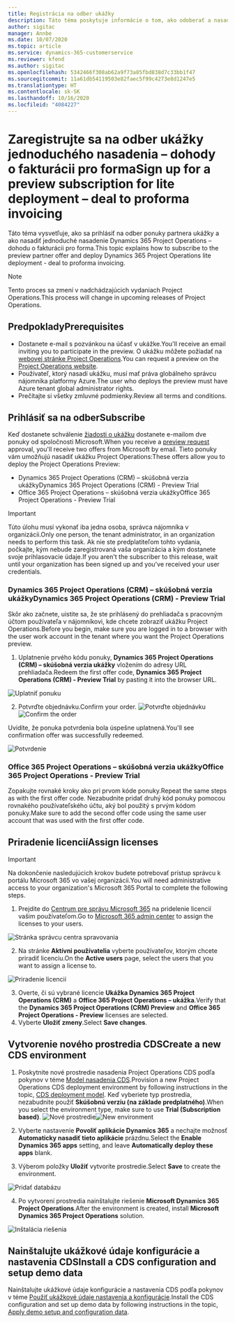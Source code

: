 ```yaml
---
title: Registrácia na odber ukážky
description: Táto téma poskytuje informácie o tom, ako odoberať a nasadiť jednoduché nasadenie Project Operations – dohoda o fakturácii pro forma.
author: sigitac
manager: Annbe
ms.date: 10/07/2020
ms.topic: article
ms.service: dynamics-365-customerservice
ms.reviewer: kfend
ms.author: sigitac
ms.openlocfilehash: 5342466f308ab62a9f73a85fbd838d7c33bb1f47
ms.sourcegitcommit: 11a61db54119503e82faec5f99c4273e8d1247e5
ms.translationtype: HT
ms.contentlocale: sk-SK
ms.lasthandoff: 10/16/2020
ms.locfileid: "4084227"
---
```

# <a name="sign-up-for-a-preview-subscription-for-lite-deployment--deal-to-proforma-invoicing"></a><span data-ttu-id="35521-103">Zaregistrujte sa na odber ukážky jednoduchého nasadenia – dohody o fakturácii pro forma</span><span class="sxs-lookup"><span data-stu-id="35521-103">Sign up for a preview subscription for lite deployment – deal to proforma invoicing</span></span>

<span data-ttu-id="35521-104">Táto téma vysvetľuje, ako sa prihlásiť na odber ponuky partnera ukážky a ako nasadiť jednoduché nasadenie Dynamics 365 Project Operations – dohodu o fakturácii pro forma.</span><span class="sxs-lookup"><span data-stu-id="35521-104">This topic explains how to subscribe to the preview partner offer and deploy Dynamics 365 Project Operations lite deployment - deal to proforma invoicing.</span></span>

> [!NOTE]
> <span data-ttu-id="35521-105">Tento proces sa zmení v nadchádzajúcich vydaniach Project Operations.</span><span class="sxs-lookup"><span data-stu-id="35521-105">This process will change in upcoming releases of Project Operations.</span></span>

## <a name="prerequisites"></a><span data-ttu-id="35521-106">Predpoklady</span><span class="sxs-lookup"><span data-stu-id="35521-106">Prerequisites</span></span>

- <span data-ttu-id="35521-107">Dostanete e-mail s pozvánkou na účasť v ukážke.</span><span class="sxs-lookup"><span data-stu-id="35521-107">You'll receive an email inviting you to participate in the preview.</span></span> <span data-ttu-id="35521-108">O ukážku môžete požiadať na [webovej stránke Project Operations](https://dynamics.microsoft.com/en-us/project-operations/overview/).</span><span class="sxs-lookup"><span data-stu-id="35521-108">You can request a preview on the [Project Operations website](https://dynamics.microsoft.com/en-us/project-operations/overview/).</span></span>
- <span data-ttu-id="35521-109">Používateľ, ktorý nasadí ukážku, musí mať práva globálneho správcu nájomníka platformy Azure.</span><span class="sxs-lookup"><span data-stu-id="35521-109">The user who deploys the preview must have Azure tenant global administrator rights.</span></span>
- <span data-ttu-id="35521-110">Prečítajte si všetky zmluvné podmienky.</span><span class="sxs-lookup"><span data-stu-id="35521-110">Review all terms and conditions.</span></span>

## <a name="subscribe"></a><span data-ttu-id="35521-111">Prihlásiť sa na odber</span><span class="sxs-lookup"><span data-stu-id="35521-111">Subscribe</span></span>

<span data-ttu-id="35521-112">Keď dostanete schválenie [žiadosti o ukážku](https://forms.office.com/FormsPro/Pages/ResponsePage.aspx?id=v4j5cvGGr0GRqy180BHbR56j8lZs0FdAvwT75_WNFyxUMkRDV1NYQU5TNjE2VjhKOVBUNVg2R0s1NC4u) dostanete e-mailom dve ponuky od spoločnosti Microsoft.</span><span class="sxs-lookup"><span data-stu-id="35521-112">When you receive a [preview request](https://forms.office.com/FormsPro/Pages/ResponsePage.aspx?id=v4j5cvGGr0GRqy180BHbR56j8lZs0FdAvwT75_WNFyxUMkRDV1NYQU5TNjE2VjhKOVBUNVg2R0s1NC4u) approval, you'll receive two offers from Microsoft by email.</span></span> <span data-ttu-id="35521-113">Tieto ponuky vám umožňujú nasadiť ukážku Project Operations:</span><span class="sxs-lookup"><span data-stu-id="35521-113">These offers allow you to deploy the Project Operations Preview:</span></span>

- <span data-ttu-id="35521-114">Dynamics 365 Project Operations (CRM) – skúšobná verzia ukážky</span><span class="sxs-lookup"><span data-stu-id="35521-114">Dynamics 365 Project Operations (CRM) - Preview Trial</span></span>
- <span data-ttu-id="35521-115">Office 365 Project Operations – skúšobná verzia ukážky</span><span class="sxs-lookup"><span data-stu-id="35521-115">Office 365 Project Operations - Preview Trial</span></span>

> [!IMPORTANT]
> <span data-ttu-id="35521-116">Túto úlohu musí vykonať iba jedna osoba, správca nájomníka v organizácii.</span><span class="sxs-lookup"><span data-stu-id="35521-116">Only one person, the tenant administrator, in an organization needs to perform this task.</span></span> <span data-ttu-id="35521-117">Ak nie ste predplatiteľom tohto vydania, počkajte, kým nebude zaregistrovaná vaša organizácia a kým dostanete svoje prihlasovacie údaje.</span><span class="sxs-lookup"><span data-stu-id="35521-117">If you aren't the subscriber to this release, wait until your organization has been signed up and you've received your user credentials.</span></span>

### <a name="dynamics-365-project-operations-crm---preview-trial"></a><span data-ttu-id="35521-118">Dynamics 365 Project Operations (CRM) – skúšobná verzia ukážky</span><span class="sxs-lookup"><span data-stu-id="35521-118">Dynamics 365 Project Operations (CRM) - Preview Trial</span></span> 

<span data-ttu-id="35521-119">Skôr ako začnete, uistite sa, že ste prihlásený do prehliadača s pracovným účtom používateľa v nájomníkovi, kde chcete zobraziť ukážku Project Operations.</span><span class="sxs-lookup"><span data-stu-id="35521-119">Before you begin, make sure you are logged in to a browser with the user work account in the tenant where you want the Project Operations preview.</span></span>

1. <span data-ttu-id="35521-120">Uplatnenie prvého kódu ponuky, **Dynamics 365 Project Operations (CRM) – skúšobná verzia ukážky** vložením do adresy URL prehliadača.</span><span class="sxs-lookup"><span data-stu-id="35521-120">Redeem the first offer code, **Dynamics 365 Project Operations (CRM) - Preview Trial** by pasting it into the browser URL.</span></span>

![Uplatniť ponuku](./media/16RedeemFirstOfferNew.png)

2. <span data-ttu-id="35521-122">Potvrďte objednávku.</span><span class="sxs-lookup"><span data-stu-id="35521-122">Confirm your order.</span></span>
<span data-ttu-id="35521-123">![Potvrďte objednávku](./media/17ConfirmOrderNew.png)</span><span class="sxs-lookup"><span data-stu-id="35521-123">![Confirm the order](./media/17ConfirmOrderNew.png)</span></span>

<span data-ttu-id="35521-124">Uvidíte, že ponuka potvrdenia bola úspešne uplatnená.</span><span class="sxs-lookup"><span data-stu-id="35521-124">You'll see confirmation offer was successfully redeemed.</span></span>

![Potvrdenie](./media/18OrderConfirmationNew.png)

### <a name="office-365-project-operations---preview-trial"></a><span data-ttu-id="35521-126">Office 365 Project Operations – skúšobná verzia ukážky</span><span class="sxs-lookup"><span data-stu-id="35521-126">Office 365 Project Operations - Preview Trial</span></span>

<span data-ttu-id="35521-127">Zopakujte rovnaké kroky ako pri prvom kóde ponuky.</span><span class="sxs-lookup"><span data-stu-id="35521-127">Repeat the same steps as with the first offer code.</span></span> <span data-ttu-id="35521-128">Nezabudnite pridať druhý kód ponuky pomocou rovnakého používateľského účtu, aký bol použitý s prvým kódom ponuky.</span><span class="sxs-lookup"><span data-stu-id="35521-128">Make sure to add the second offer code using the same user account that was used with the first offer code.</span></span>

## <a name="assign-licenses"></a><span data-ttu-id="35521-129">Priradenie licencií</span><span class="sxs-lookup"><span data-stu-id="35521-129">Assign licenses</span></span>

> [!IMPORTANT]
> <span data-ttu-id="35521-130">Na dokončenie nasledujúcich krokov budete potrebovať prístup správcu k portálu Microsoft 365 vo vašej organizácii.</span><span class="sxs-lookup"><span data-stu-id="35521-130">You will need administrative access to your organization's Microsoft 365 Portal to complete the following steps.</span></span>


1. <span data-ttu-id="35521-131">Prejdite do [Centrum pre správu Microsoft 365](https://portal.office.com/) na pridelenie licencií vašim používateľom.</span><span class="sxs-lookup"><span data-stu-id="35521-131">Go to [Microsoft 365 admin center](https://portal.office.com/) to assign the licenses to your users.</span></span>

![Stránka správcu centra spravovania](./media/14AdminPortal.png)

2. <span data-ttu-id="35521-133">Na stránke **Aktívni používatelia** vyberte používateľov, ktorým chcete priradiť licenciu.</span><span class="sxs-lookup"><span data-stu-id="35521-133">On the **Active users** page, select the users that you want to assign a license to.</span></span>

![Priradenie licencií](./media/15AssignLicenses.png)

3. <span data-ttu-id="35521-135">Overte, či sú vybrané licencie **Ukážka Dynamics 365 Project Operations (CRM)** a **Office 365 Project Operations – ukážka**.</span><span class="sxs-lookup"><span data-stu-id="35521-135">Verify that the **Dynamics 365 Project Operations (CRM) Preview** and **Office 365 Project Operations - Preview** licenses are selected.</span></span> 
4. <span data-ttu-id="35521-136">Vyberte **Uložiť zmeny**.</span><span class="sxs-lookup"><span data-stu-id="35521-136">Select **Save changes**.</span></span>

## <a name="create-a-new-cds-environment"></a><span data-ttu-id="35521-137">Vytvorenie nového prostredia CDS</span><span class="sxs-lookup"><span data-stu-id="35521-137">Create a new CDS environment</span></span>

1. <span data-ttu-id="35521-138">Poskytnite nové prostredie nasadenia Project Operations CDS podľa pokynov v téme [Model nasadenia CDS](lite-deployment.md).</span><span class="sxs-lookup"><span data-stu-id="35521-138">Provision a new Project Operations CDS deployment environment by following instructions in the topic, [CDS deployment model](lite-deployment.md).</span></span> <span data-ttu-id="35521-139">Keď vyberiete typ prostredia, nezabudnite použiť **Skúšobnú verziu (na základe predplatného)**.</span><span class="sxs-lookup"><span data-stu-id="35521-139">When you select the environment type, make sure to use **Trial (Subscription based)**.</span></span>
<span data-ttu-id="35521-140">![Nové prostredie](./media/19CreateEnvironment.png)</span><span class="sxs-lookup"><span data-stu-id="35521-140">![New environment](./media/19CreateEnvironment.png)</span></span>

2. <span data-ttu-id="35521-141">Vyberte nastavenie **Povoliť aplikácie Dynamics 365** a nechajte možnosť **Automaticky nasadiť tieto aplikácie** prázdnu.</span><span class="sxs-lookup"><span data-stu-id="35521-141">Select the **Enable Dynamics 365 apps** setting, and leave **Automatically deploy these apps** blank.</span></span>  
3. <span data-ttu-id="35521-142">Výberom položky **Uložiť** vytvoríte prostredie.</span><span class="sxs-lookup"><span data-stu-id="35521-142">Select **Save** to create the environment.</span></span>

![Pridať databázu](./media/20CreateEnvironment1.png)

4. <span data-ttu-id="35521-144">Po vytvorení prostredia nainštalujte riešenie **Microsoft Dynamics 365 Project Operations**.</span><span class="sxs-lookup"><span data-stu-id="35521-144">After the environment is created, install **Microsoft Dynamics 365 Project Operations** solution.</span></span> 

![Inštalácia riešenia](./media/21InstallSolution.png)

## <a name="install-a-cds-configuration-and-setup-demo-data"></a><span data-ttu-id="35521-146">Nainštalujte ukážkové údaje konfigurácie a nastavenia CDS</span><span class="sxs-lookup"><span data-stu-id="35521-146">Install a CDS configuration and setup demo data</span></span>

<span data-ttu-id="35521-147">Nainštalujte ukážkové údaje konfigurácie a nastavenia CDS podľa pokynov v téme [Použiť ukážkové údaje nastavenia a konfigurácie](lite-apply-demo-setup-config-data.md).</span><span class="sxs-lookup"><span data-stu-id="35521-147">Install the CDS configuration and set up demo data by following instructions in the topic, [Apply demo setup and configuration data](lite-apply-demo-setup-config-data.md).</span></span>
